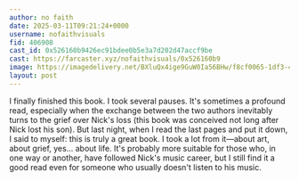 ```yaml
---
author: no faith
date: 2025-03-11T09:21:24+0000
username: nofaithvisuals
fid: 406908
cast_id: 0x526160b9426ec91bdee0b5e3a7d202d47accf9be
cast: https://farcaster.xyz/nofaithvisuals/0x526160b9
image: https://imagedelivery.net/BXluQx4ige9GuW0Ia56BHw/f8cf0065-1df3-4526-47bd-69dc6fab7000/original
layout: post
---
```


I finally finished this book. I took several pauses. It's sometimes a profound read, especially when the exchange between the two authors inevitably turns to the grief over Nick's loss (this book was conceived not long after Nick lost his son).
But last night, when I read the last pages and put it down, I said to myself: this is truly a great book. I took a lot from it—about art, about grief, yes... about life.
It's probably more suitable for those who, in one way or another, have followed Nick's music career, but I still find it a good read even for someone who usually doesn't listen to his music.

<img src='https://imagedelivery.net/BXluQx4ige9GuW0Ia56BHw/f8cf0065-1df3-4526-47bd-69dc6fab7000/original' alt='' referrerpolicy='no-referrer'/>
